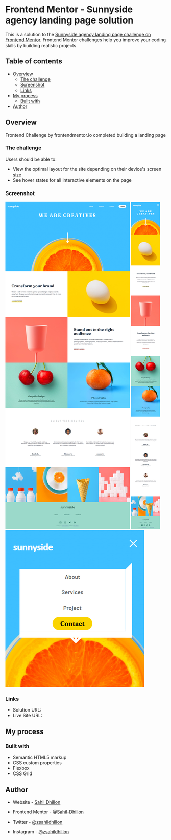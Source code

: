 # Frontend Mentor - Sunnyside agency landing page solution

This is a solution to the [Sunnyside agency landing page challenge on Frontend Mentor](https://www.frontendmentor.io/challenges/sunnyside-agency-landing-page-7yVs3B6ef). Frontend Mentor challenges help you improve your coding skills by building realistic projects.

## Table of contents

- [Overview](#overview)
  - [The challenge](#the-challenge)
  - [Screenshot](#screenshot)
  - [Links](#links)
- [My process](#my-process)
  - [Built with](#built-with)
- [Author](#author)



## Overview
Frontend Challenge by frontendmentor.io completed building a landing page
### The challenge

Users should be able to:

- View the optimal layout for the site depending on their device's screen size
- See hover states for all interactive elements on the page

### Screenshot

![Desktop Screenshot](./images/ss/DesktopScreenshot.png)
![Mobile Screenshot](./images/ss/MobileScreenshot.png)
![Mobile Menu Screenshot](./images/ss/MobileMenuScreenshot.png)

### Links

- Solution URL: [](https://github.com/Sahil-Dhillon/sunnyside-agency-landing-page-main)
- Live Site URL: [](https://sahil-dhillon.github.io/sunnyside-agency-landing-page-main/)

## My process
### Built with

- Semantic HTML5 markup
- CSS custom properties
- Flexbox
- CSS Grid

## Author

- Website - [Sahil Dhillon](https://sahil-dhillon.github.io/)
- Frontend Mentor - [@Sahil-Dhillon](https://www.frontendmentor.io/profile/Sahil-Dhillon)
- Twitter - [@zsahildhillon](https://www.twitter.com/zsahildhillon)

- Instagram - [@zsahildhillon](https://www.instagram.com/zsahildhillon)
